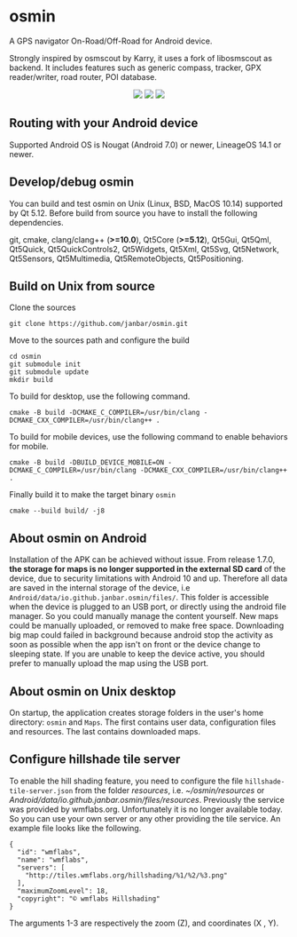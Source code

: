 # osmin
A GPS navigator On-Road/Off-Road for Android device.

Strongly inspired by osmscout by Karry, it uses a fork of libosmscout as backend. It includes features such as generic compass, tracker, GPX reader/writer, road router, POI database.

<p align="center">
  <img src="https://github.com/janbar/osmin/raw/master/screenshots/tracking.png"/>
  <img src="https://github.com/janbar/osmin/raw/master/screenshots/informations.png"/>
  <img src="https://github.com/janbar/osmin/raw/master/screenshots/routing.png"/>
<p>

## Routing with your Android device
Supported Android OS is Nougat (Android 7.0) or newer, LineageOS 14.1 or newer.

## Develop/debug osmin
You can build and test osmin on Unix (Linux, BSD, MacOS 10.14) supported by Qt 5.12. Before build from source you have to install the following dependencies.

git, cmake, clang/clang++ (**>=10.0**), Qt5Core (**>=5.12**), Qt5Gui, Qt5Qml, Qt5Quick, Qt5QuickControls2, Qt5Widgets, Qt5Xml, Qt5Svg, Qt5Network, Qt5Sensors, Qt5Multimedia, Qt5RemoteObjects, Qt5Positioning.

## Build on Unix from source

Clone the sources
```
git clone https://github.com/janbar/osmin.git
```
Move to the sources path and configure the build
```
cd osmin
git submodule init
git submodule update
mkdir build
```
To build for desktop, use the following command.
```
cmake -B build -DCMAKE_C_COMPILER=/usr/bin/clang -DCMAKE_CXX_COMPILER=/usr/bin/clang++ .
```
To build for mobile devices, use the following command to enable behaviors for mobile.
```
cmake -B build -DBUILD_DEVICE_MOBILE=ON -DCMAKE_C_COMPILER=/usr/bin/clang -DCMAKE_CXX_COMPILER=/usr/bin/clang++ .
```
Finally build it to make the target binary `osmin`
```
cmake --build build/ -j8
```

## About osmin on Android

Installation of the APK can be achieved without issue. From release 1.7.0, **the storage for maps is no longer supported in the external SD card** of the device, due to security limitations with Android 10 and up. Therefore all data are saved in the internal storage of the device, i.e `Android/data/io.github.janbar.osmin/files/`. This folder is accessible when the device is plugged to an USB port, or directly using the android file manager. So you could manually manage the content yourself. New maps could be manually uploaded, or removed to make free space.
Downloading big map could failed in background because android stop the activity as soon as possible when the app isn't on front or the device change to sleeping state. If you are unable to keep the device active, you should prefer to manually upload the map using the USB port.

## About osmin on Unix desktop

On startup, the application creates storage folders in the user's home directory: `osmin` and `Maps`. The first contains user data, configuration files and resources. The last contains downloaded maps.

## Configure hillshade tile server

To enable the hill shading feature, you need to configure the file `hillshade-tile-server.json` from the folder *resources*, i.e. *~/osmin/resources* or *Android/data/io.github.janbar.osmin/files/resources*. Previously the service was provided by wmflabs.org. Unfortunately it is no longer available today. So you can use your own server or any other providing the tile service. An example file looks like the following.
```
{
  "id": "wmflabs",
  "name": "wmflabs",
  "servers": [
    "http://tiles.wmflabs.org/hillshading/%1/%2/%3.png"
  ],
  "maximumZoomLevel": 18, 
  "copyright": "© wmflabs Hillshading"
}
```
The arguments 1-3 are respectively the zoom (Z), and coordinates (X , Y).

